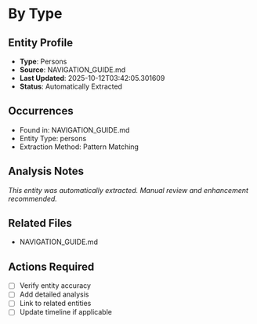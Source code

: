 # By Type

## Entity Profile
- **Type**: Persons
- **Source**: NAVIGATION_GUIDE.md
- **Last Updated**: 2025-10-12T03:42:05.301609
- **Status**: Automatically Extracted

## Occurrences
- Found in: NAVIGATION_GUIDE.md
- Entity Type: persons
- Extraction Method: Pattern Matching

## Analysis Notes
*This entity was automatically extracted. Manual review and enhancement recommended.*

## Related Files
- NAVIGATION_GUIDE.md

## Actions Required
- [ ] Verify entity accuracy
- [ ] Add detailed analysis
- [ ] Link to related entities
- [ ] Update timeline if applicable
